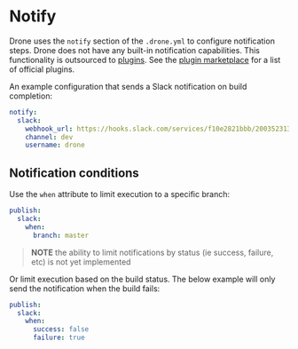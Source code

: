 # Notify

Drone uses the `notify` section of the `.drone.yml` to configure notification steps. Drone does not have any built-in notification capabilities. This functionality is outsourced to [plugins](http://addons.drone.io). See the [plugin marketplace](http://addons.drone.io) for a list of official plugins.

An example configuration that sends a Slack notification on build completion:

```yaml
notify:
  slack:
    webhook_url: https://hooks.slack.com/services/f10e2821bbb/200352313bc
    channel: dev
    username: drone
```

## Notification conditions

Use the `when` attribute to limit execution to a specific branch:

```yaml
publish:
  slack:
    when:
      branch: master
```

> **NOTE** the ability to limit notifications by status (ie success, failure, etc) is not yet implemented

Or limit execution based on the build status. The below example will only send the notification when the build fails:

```yaml
publish:
  slack:
    when:
      success: false
      failure: true
```
